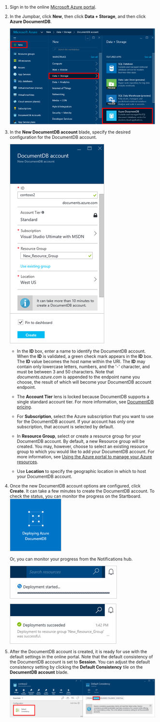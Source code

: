 1.	Sign in to the online [Microsoft Azure portal](https://portal.azure.com/).
2.	In the Jumpbar, click **New**, then click **Data + Storage**, and then click **Azure DocumentDB**. 
  
	![Screen shot of the Azure portal  to create a database, highlighting the New button, Data + storage in the Create blade, and Azure DocumentDB in the Data + Storage blade](media/documentdb-create-dbaccount/create-nosql-db-databases-json-tutorial-1.png)  

3. In the **New DocumentDB account** blade, specify the desired configuration for the DocumentDB account. 
 
	![Screen shot of the New DocumentDB blade](media/documentdb-create-dbaccount/create-nosql-db-databases-json-tutorial-2.png) 


	- In the **ID** box, enter a name to identify the DocumentDB account.  When the **ID** is validated, a green check mark appears in the **ID** box. The **ID** value becomes the host name within the URI. The **ID** may contain only lowercase letters, numbers, and the '-' character, and must be between 3 and 50 characters. Note that *documents.azure.com* is appended to the endpoint name you choose, the result of which will become your DocumentDB account endpoint.
	

	- The **Account Tier** lens is locked because DocumentDB supports a single standard account tier. For more information, see [DocumentDB pricing](http://go.microsoft.com/fwlink/p/?LinkID=402317&clcid=0x409).
	
	- For **Subscription**, select the Azure subscription that you want to use for the DocumentDB account. If your account has only one subscription, that account is selected by default.

	- In **Resource Group**, select or create a resource group for your DocumentDB account.  By default, a new Resource group will be created.  You may, however, choose to select an existing resource group to which you would like to add your DocumentDB account. For more information, see [Using the Azure portal to manage your Azure resources](resource-group-portal.md).
 
	- Use **Location** to specify the geographic location in which to host your DocumentDB account.   

4.	Once the new DocumentDB account options are configured, click **Create**.  It can take a few minutes to create the DocumentDB account.  To check the status, you can monitor the progress on the Startboard.  
	![Screen shot of the Creating tile on the Startboard - Online database creator](media/documentdb-create-dbaccount/create-nosql-db-databases-json-tutorial-3.png)  
  
	Or, you can monitor your progress from the Notifications hub.  

	![Create databases quickly - Screen shot of the Notifications hub, showing that the DocumentDB account is being created](media/documentdb-create-dbaccount/create-nosql-db-databases-json-tutorial-4.png)  

	![Screen shot of the Notifications hub, showing that the DocumentDB account was created successfully and deployed to a resource group - Online database creator notification](media/documentdb-create-dbaccount/create-nosql-db-databases-json-tutorial-5.png)

5.	After the DocumentDB account is created, it is ready for use with the default settings in the online portal. Note that the default consistency of the DocumentDB account is set to **Session**.  You can adjust the default consistency setting by clicking the **Default Consistency** tile on the **DocumentDB account** blade.

    ![Screen shot of the Resource Group blade - begin application development](media/documentdb-create-dbaccount/create-nosql-db-databases-json-tutorial-6.png)  

[How to: Create a DocumentDB account]: #Howto
[Next steps]: #NextSteps
[documentdb-manage]:../articles/documentdb/documentdb-manage.md

